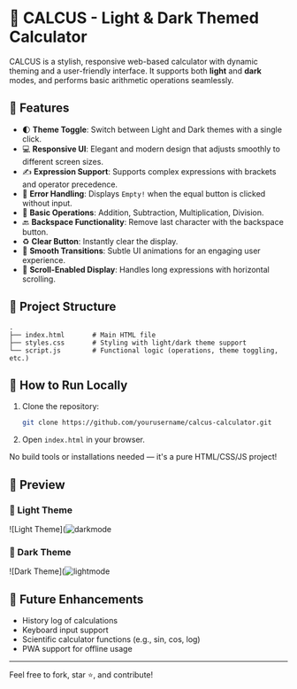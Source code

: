 # 🧮 CALCUS - Light & Dark Themed Calculator

CALCUS is a stylish, responsive web-based calculator with dynamic theming and a user-friendly interface. It supports both **light** and **dark** modes, and performs basic arithmetic operations seamlessly.

## 🌟 Features

- 🌓 **Theme Toggle**: Switch between Light and Dark themes with a single click.
- 💻 **Responsive UI**: Elegant and modern design that adjusts smoothly to different screen sizes.
- ✍️ **Expression Support**: Supports complex expressions with brackets and operator precedence.
- 🧠 **Error Handling**: Displays `Empty!` when the equal button is clicked without input.
- 🔢 **Basic Operations**: Addition, Subtraction, Multiplication, Division.
- 🔙 **Backspace Functionality**: Remove last character with the backspace button.
- ♻️ **Clear Button**: Instantly clear the display.
- 🎨 **Smooth Transitions**: Subtle UI animations for an engaging user experience.
- 📜 **Scroll-Enabled Display**: Handles long expressions with horizontal scrolling.

## 📁 Project Structure

```text
.
├── index.html       # Main HTML file
├── styles.css       # Styling with light/dark theme support
└── script.js        # Functional logic (operations, theme toggling, etc.)
```

## 🚀 How to Run Locally

1. Clone the repository:
   ```bash
   git clone https://github.com/yourusername/calcus-calculator.git
   ```
2. Open `index.html` in your browser.

No build tools or installations needed — it's a pure HTML/CSS/JS project!

## 📸 Preview

### 🔦 Light Theme
![Light Theme](![darkmode](https://github.com/user-attachments/assets/7af88829-76a0-4bb7-80ce-7a91e90e81c9)

### 🌙 Dark Theme
![Dark Theme](![lightmode](https://github.com/user-attachments/assets/859ac360-c664-46ee-9b1b-ca358a67187a)

## 📌 Future Enhancements

- History log of calculations
- Keyboard input support
- Scientific calculator functions (e.g., sin, cos, log)
- PWA support for offline usage

---

Feel free to fork, star ⭐, and contribute!
